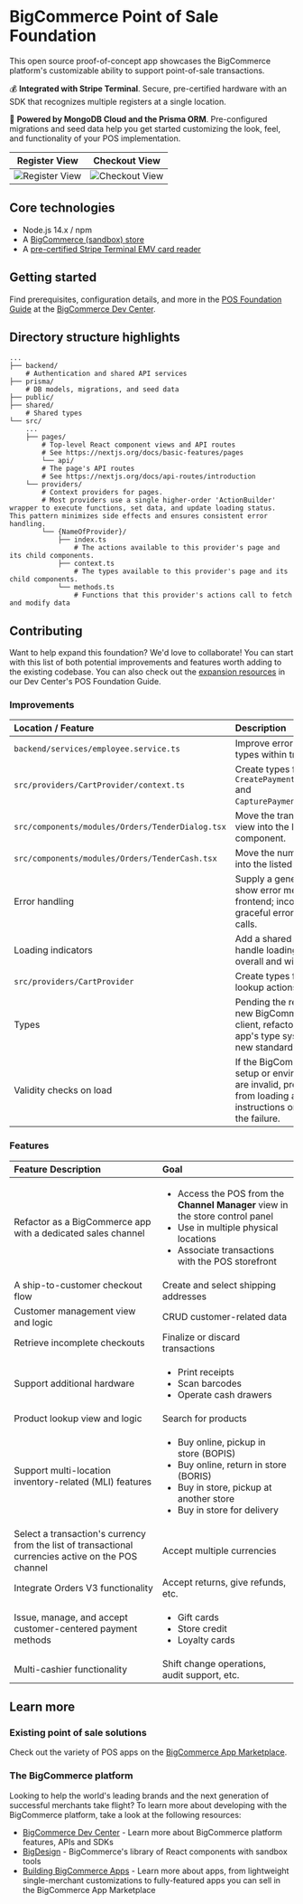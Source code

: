 # BigCommerce Point of Sale Foundation

This open source proof-of-concept app showcases the BigCommerce platform's customizable ability to support point-of-sale transactions.

💰 **Integrated with Stripe Terminal**. Secure, pre-certified hardware with an SDK that recognizes multiple registers at a single location.

🚀 **Powered by MongoDB Cloud and the Prisma ORM**. Pre-configured migrations and seed data help you get started customizing the look, feel, and functionality of your POS implementation.


| Register View | Checkout View |
|:-------------:|:-------------:|
| ![Register View](sample-register-screen.png) | ![Checkout View](sample-checkout-screen.png) |

## Core technologies

* Node.js 14.x / npm
* A [BigCommerce (sandbox) store](https://developer.bigcommerce.com/api-docs/partner/getting-started/create-a-sandbox-store?source=pos-foundation)
* A [pre-certified Stripe Terminal EMV card reader](https://stripe.com/terminal)


## Getting started

Find prerequisites, configuration details, and more in the [POS Foundation Guide](https://developer.bigcommerce.com/api-docs/partner/pos-solutions/foundation-guide?source=pos-foundation) at the [BigCommerce Dev Center](https://developer.bigcommerce.com).


## Directory structure highlights

```shell
...
├── backend/
    # Authentication and shared API services
├── prisma/ 
    # DB models, migrations, and seed data
├── public/
├── shared/
    # Shared types
└── src/
    ...
    ├── pages/
        # Top-level React component views and API routes
        # See https://nextjs.org/docs/basic-features/pages
        └── api/
        # The page's API routes
        # See https://nextjs.org/docs/api-routes/introduction
    └── providers/
        # Context providers for pages.
        # Most providers use a single higher-order 'ActionBuilder' wrapper to execute functions, set data, and update loading status. This pattern minimizes side effects and ensures consistent error handling.  
        └── {NameOfProvider}/
            ├── index.ts        
                # The actions available to this provider's page and its child components.
            ├── context.ts 
                # The types available to this provider's page and its child components.
            └── methods.ts
                # Functions that this provider's actions call to fetch and modify data

```

## Contributing

Want to help expand this foundation? We'd love to collaborate! You can start with this list of both potential improvements and features worth adding to the existing codebase. You can also check out the [expansion resources](https://developer.bigcommerce.com/api-docs/partner/pos-solutions/foundation-guide?source=pos-foundation#expansion-resources) in our Dev Center's POS Foundation Guide.

### Improvements

| Location / Feature | Description |
|:-------------------|:------------|
| `backend/services/employee.service.ts` | Improve error handling and types within try/catch block. |
| `src/providers/CartProvider/context.ts` | Create types for `CreatePaymentIntentResponse` and `CapturePaymentIntentResponse`. |
| `src/components/modules/Orders/TenderDialog.tsx` | Move the transaction success view into the listed component. |
| `src/components/modules/Orders/TenderCash.tsx` | Move the numeric entry pad into the listed component. |
| Error handling | Supply a generic method to show error messages on the frontend; incorporate more graceful error handling for API calls. |
| Loading indicators | Add a shared component to handle loading indicators, both overall and within buttons. |
| `src/providers/CartProvider` | Create types for customer lookup actions. |
| Types | Pending the release of the new BigCommerce Nodejs API client, refactor to replace the app's type system with the new standard types. |
| Validity checks on load | If the BigCommerce store setup or environment variables are invalid, prevent the app from loading and provide instructions on how to remedy the failure. |
### Features 

| Feature Description | Goal |
|:--------------------|:-----|
| Refactor as a BigCommerce app with a dedicated sales channel | <ul><li>Access the POS from the **Channel Manager** view in the store control panel</li><li>Use in multiple physical locations</li><li>Associate transactions with the POS storefront</li></ul> |
| A ship-to-customer checkout flow | Create and select shipping addresses |
| Customer management view and logic | CRUD customer-related data |
| Retrieve incomplete checkouts | Finalize or discard transactions |
| Support additional hardware | <ul><li>Print receipts</li><li>Scan barcodes</li><li>Operate cash drawers</li></ul> |
| Product lookup view and logic | Search for products |
| Support multi-location inventory-related (MLI) features | <ul><li>Buy online, pickup in store (BOPIS)</li><li>Buy online, return in store (BORIS)</li><li>Buy in store, pickup at another store</li><li>Buy in store for delivery</li></ul> |
| Select a transaction's currency from the list of transactional currencies active on the POS channel | Accept multiple currencies |
| Integrate Orders V3 functionality | Accept returns, give refunds, etc. |
| Issue, manage, and accept customer-centered payment methods | <ul><li>Gift cards</li><li>Store credit</li><li>Loyalty cards</li></ul> |
| Multi-cashier functionality | Shift change operations, audit support, etc. |

## Learn more

### Existing point of sale solutions

Check out the variety of POS apps on the [BigCommerce App Marketplace](https://www.bigcommerce.com/apps/in-store/?source=pos-foundation).

### The BigCommerce platform

Looking to help the world's leading brands and the next generation of successful merchants take flight? To learn more about developing with the BigCommerce platform, take a look at the following resources:

- [BigCommerce Dev Center](https://developer.bigcommerce.com/?source=pos-foundation) - Learn more about BigCommerce platform features, APIs and SDKs
- [BigDesign](https://developer.bigcommerce.com/big-design/?source=pos-foundation) - BigCommerce's library of React components with sandbox tools
- [Building BigCommerce Apps](https://developer.bigcommerce.com/api-docs/apps/guide/intro?source=pos-foundation) - Learn more about apps, from lightweight single-merchant customizations to fully-featured apps you can sell in the BigCommerce App Marketplace
